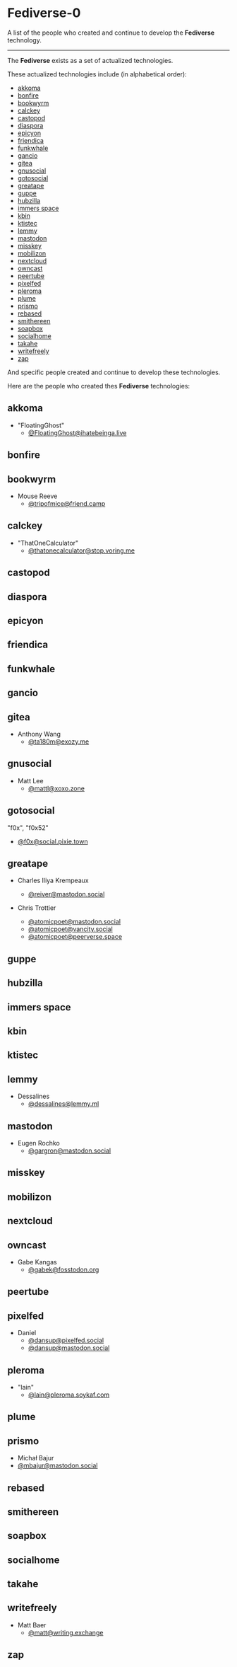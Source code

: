 # Fediverse-0

A list of the people who created and continue to develop the **Fediverse** technology.

----

The **Fediverse** exists as a set of actualized technologies.

These actualized technologies include (in alphabetical order):

* [akkoma](https://akkoma.dev/AkkomaGang/akkoma)
* [bonfire](https://bonfirenetworks.org/)
* [bookwyrm](https://joinbookwyrm.com/)
* [calckey](https://codeberg.org/thatonecalculator/calckey)
* [castopod](https://castopod.org/)
* [diaspora](https://diasporafoundation.org/)
* [epicyon](https://epicyon.net/)
* [friendica](https://friendi.ca/)
* [funkwhale](https://funkwhale.audio/)
* [gancio](https://gancio.org/)
* [gitea](https://gitea.io/)
* [gnusocial](https://www.gnusocial.rocks/)
* [gotosocial](https://docs.gotosocial.org/)
* [greatape](https://github.com/reiver/greatape)
* [guppe](https://a.gup.pe/)
* [hubzilla](https://friendi.ca/)
* [immers space](https://web.immers.space/)
* [kbin](https://kbin.pub/)
* [ktistec](https://github.com/toddsundsted/ktistec)
* [lemmy](https://join-lemmy.org/)
* [mastodon](https://joinmastodon.org/)
* [misskey](https://join.misskey.page/)
* [mobilizon](https://joinmobilizon.org/)
* [nextcloud](https://github.com/nextcloud/server)
* [owncast](https://owncast.online/)
* [peertube](https://joinpeertube.org/)
* [pixelfed](https://pixelfed.org/)
* [pleroma](https://pleroma.social/)
* [plume](https://joinplu.me/)
* [prismo](https://gitlab.com/mbajur/prismo)
* [rebased](https://github.com/soapbox-pub/rebased)
* [smithereen](https://github.com/grishka/Smithereen)
* [soapbox](https://github.com/soapbox-pub/soapbox)
* [socialhome](https://gitlab.com/jaywink/socialhome)
* [takahe](https://github.com/jointakahe/takahe)
* [writefreely](https://writefreely.org/)
* [zap](https://codeberg.org/zot/zap)

And specific people created and continue to develop these technologies.

Here are the people who created thes **Fediverse** technologies:

## akkoma

* "FloatingGhost"
  * [@FloatingGhost@ihatebeinga.live](https://ihatebeinga.live/FloatingGhost)

## bonfire

## bookwyrm

* Mouse Reeve
  * [@tripofmice@friend.camp](https://friend.camp/@tripofmice)

## calckey

* "ThatOneCalculator"
  * [@thatonecalculator@stop.voring.me](https://stop.voring.me/@thatonecalculator)

## castopod

## diaspora

## epicyon

## friendica

## funkwhale

## gancio

## gitea

* Anthony Wang
  * [@ta180m@exozy.me](https://social.exozy.me/@ta180m) 

## gnusocial

* Matt Lee
  * [@mattl@xoxo.zone](https://xoxo.zone/@mattl)

## gotosocial

"f0x", "f0x52"
  * [@f0x@social.pixie.town](https://social.pixie.town/@f0x)

## greatape

* Charles Iliya Krempeaux
  * [@reiver@mastodon.social](https://mastodon.social/@reiver)

* Chris Trottier
  * [@atomicpoet@mastodon.social](https://mastodon.social/@atomicpoet) 
  * [@atomicpoet@vancity.social](https://vancity.social/@atomicpoet)
  * [@atomicpoet@peerverse.space](https://peerverse.space/atomicpoet)

## guppe

## hubzilla

## immers space

## kbin

## ktistec

## lemmy

* Dessalines
  * [@dessalines@lemmy.ml](https://lemmy.ml/u/dessalines)

## mastodon

* Eugen Rochko
  * [@gargron@mastodon.social](https://mastodon.social/@gargron)

## misskey

## mobilizon

## nextcloud

## owncast

* Gabe Kangas
  * [@gabek@fosstodon.org](https://fosstodon.org/@gabek)

## peertube

## pixelfed

* Daniel
  * [@dansup@pixelfed.social](https://pixelfed.social/dansup)
  * [@dansup@mastodon.social](https://mastodon.social/@dansup)

## pleroma

* "lain"
  * [@lain@pleroma.soykaf.com](https://pleroma.soykaf.com/users/lain)

## plume

## prismo

*  Michał Bajur
  *  [@mbajur@mastodon.social](https://mastodon.social/@mbajur)

## rebased

## smithereen

## soapbox

## socialhome

## takahe

## writefreely

* Matt Baer
  * [@matt@writing.exchange](https://writing.exchange/@matt)

## zap
